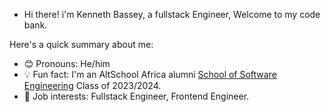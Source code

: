 * Hi there! i'm Kenneth Bassey, a fullstack Engineer, Welcome to my code bank.

Here's a quick summary about me:
* 😊 Pronouns: He/him
* 💡 Fun fact: I'm an AltSchool Africa alumni [School of Software Engineering](https://altschoolafrica.com/schools/engineering) Class of 2023/2024.
* 💼 Job interests: Fullstack Engineer, Frontend Engineer.
